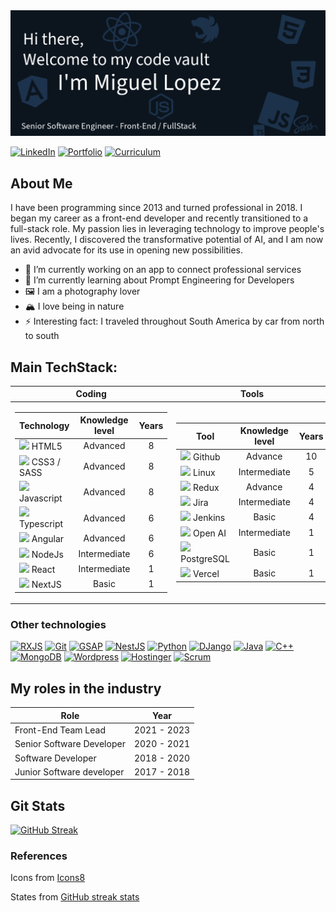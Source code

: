 <!-- # Hi there welcome to my code vault, I'm Miguel 👋
Senior Software Engineer - Front-End / FullStack -->
<img src="assets/gh_banner.png">

[![LinkedIn](https://img.shields.io/badge/-MiguelALopez-378CE7?style=flat-square&logo=Linkedin&logoColor=white&link=https://www.linkedin.com/in/miguelalopezf/)](https://www.linkedin.com/in/miguelalopezf/)
[![Portfolio](https://img.shields.io/badge/Portfolio-3E4750.svg?&style=flat-square&logo=Google-Chrome&logoColor=white&link=https://MiguelALopez.com/)](https://MiguelALopez.com)
[![Curriculum](https://img.shields.io/badge/CV-4989CC?style=flat-square&logo=Read.cv&link=assets%2FMiguel_Lopez_CV.pdf)](https://acrobat.adobe.com/id/urn:aaid:sc:VA6C2:9d6e0ef2-05fc-4d43-973c-83027291a0d2)

<!-- Banner here -->
## About Me
I have been programming since 2013 and turned professional in 2018. I began my career as a front-end developer and
recently transitioned to a full-stack role. My passion lies in leveraging technology to improve people's lives.
Recently, I discovered the transformative potential of AI, and I am now an avid advocate for its use in opening new
possibilities.

- 🔭 I’m currently working on an app to connect professional services
- 🌱 I’m currently learning about Prompt Engineering for Developers
- 🖼️ I am a photography lover
- 🏔️ I love being in nature
- ⚡ Interesting fact: I traveled throughout South America by car from north to south

## Main TechStack:
<table>
<thead>
<tr>
<th>Coding</th>
<th>Tools</th>
</tr>
</thead>
<td>

| Technology                                                                                                           | Knowledge level | Years |
|----------------------------------------------------------------------------------------------------------------------|:---------------:|:-----:|
| <img style="width: 20px;" src="https://img.icons8.com/?size=100&id=20909&format=png&color=000000"> HTML5             |    Advanced     |   8   |
| <img style="width: 20px;" src="https://img.icons8.com/?size=100&id=21278&format=png&color=000000"> CSS3 / SASS       |    Advanced     |   8   |
| <img style="width: 20px;" src="https://img.icons8.com/?size=100&id=108784&format=png&color=000000"> Javascript       |    Advanced     |   8   |
| <img style="width: 20px;" src="https://img.icons8.com/?size=100&id=uJM6fQYqDaZK&format=png&color=000000"> Typescript |    Advanced     |   6   |
| <img style="width: 20px;" src="https://img.icons8.com/?size=100&id=l9a5tcSnBwcf&format=png&color=000000"> Angular    |    Advanced     |   6   |
| <img style="width: 20px;" src="https://img.icons8.com/?size=100&id=hsPbhkOH4FMe&format=png&color=000000"> NodeJs     |  Intermediate   |   6   |
| <img style="width: 20px;" src="https://img.icons8.com/?size=100&id=asWSSTBrDlTW&format=png&color=000000"> React      |  Intermediate   |   1   |
| <img style="width: 20px;" src="https://img.icons8.com/?size=100&id=MWiBjkuHeMVq&format=png&color=000000"> NextJS     |      Basic      |   1   |
</td>
<td>

| Tool                                                                                                              | Knowledge level | Years |
|-------------------------------------------------------------------------------------------------------------------|:---------------:|:-----:|
| <img style="width: 20px;" src="https://img.icons8.com/?size=100&id=12599&format=png&color=FFFFFF"> Github         |     Advance     |  10   |
| <img style="width: 20px;" src="https://img.icons8.com/?size=100&id=17842&format=png&color=000000"> Linux          |  Intermediate   |   5   |
| <img style="width: 20px;" src="https://img.icons8.com/?size=100&id=3VGtaw5gCc8T&format=png&color=000000"> Redux   |     Advance     |   4   |
| <img style="width: 20px;" src="https://img.icons8.com/?size=100&id=oROcPah5ues6&format=png&color=000000"> Jira    |  Intermediate   |   4   |
| <img style="width: 20px;" src="https://img.icons8.com/?size=100&id=39292&format=png&color=000000"> Jenkins        |      Basic      |   4   |
| <img style="width: 20px;" src="https://img.icons8.com/?size=100&id=FBO05Dys9QCg&format=png&color=FFFFFF"> Open AI |  Intermediate   |   1   |
| <img style="width: 20px;" src="https://img.icons8.com/?size=100&id=38561&format=png&color=000000"> PostgreSQL     |      Basic      |   1   |
| <img style="width: 20px;" src="https://img.icons8.com/?size=100&id=GgYgR410AUVo&format=png&color=000000"> Vercel  |      Basic      |   1   |

</td>
</table>

### Other technologies
<a href="https://rxjs.dev/"><img alt="RXJS" src="https://img.shields.io/badge/RXJS-purple?style=for-the-badge&logo=ReactiveX&logoSize=auto&link=https%3A%2F%2Frxjs.dev%2F"></a>
<a href="https://www.git-scm.com/"><img alt="Git" src="https://img.shields.io/badge/Git-tomato?style=for-the-badge&logo=Git&logoColor=white&logoSize=auto"></a>
<a href="https://gsap.com/"><img alt="GSAP" src="https://img.shields.io/badge/GSAP-blueviolet?style=for-the-badge&logoSize=auto"></a>
<a href="https://www.python.org/"><img alt="NestJS" src="https://img.shields.io/badge/NestJS-DA214B?style=for-the-badge&logo=NestJS&logoColor=white&logoSize=auto"></a>
<a href="https://www.python.org/"><img alt="Python" src="https://img.shields.io/badge/Python-blue?style=for-the-badge&logo=Python&logoColor=white&logoSize=auto"></a>
<a href="https://www.djangoproject.com/"><img alt="DJango" src="https://img.shields.io/badge/DJango-darkgreen?style=for-the-badge&logo=Django&logoColor=white&logoSize=auto"></a>
<a href="https://www.java.com/"><img alt="Java" src="https://img.shields.io/badge/Java-royalblue?style=for-the-badge&logo=java&logoColor=white&logoSize=auto"></a>
<a href="https://isocpp.org/"><img alt="C++" src="https://img.shields.io/badge/C%2B%2B-dodgerblue?style=for-the-badge&logo=C%2B%2B&logoColor=white&logoSize=auto"></a>
<a href="https://www.mongodb.com/"><img alt="MongoDB" src="https://img.shields.io/badge/MongoDB-mediumseagreen?style=for-the-badge&logo=MongoDB&logoColor=white"></a>
<a href="https://wordpress.org/"><img alt="Wordpress" src="https://img.shields.io/badge/WordPress-2A799E?style=for-the-badge&logo=WordPress&logoColor=white"></a>
<a href="https://www.hostinger.com/"><img alt="Hostinger" src="https://img.shields.io/badge/Hostinger-674CC4?style=for-the-badge&logo=Hostinger&logoColor=white"></a>
<a href="https://www.scrum.org/resources/what-scrum-module"><img alt="Scrum" src="https://img.shields.io/badge/Scrum-025193?style=for-the-badge&logo=Stripe&logoColor=white"></a>

## My roles in the industry
| Role                      | Year        |
|---------------------------|-------------|
| Front-End Team Lead       | 2021 - 2023 |
| Senior Software Developer | 2020 - 2021 |
| Software Developer        | 2018 - 2020 |
| Junior Software developer | 2017 - 2018 |

## Git Stats
[![GitHub Streak](https://streak-stats.demolab.com?user=MiguelALopez&theme=dark&exclude_days=Sun%2CSat&background=EB545400&currStreakNum=CC7200&sideNums=CC7200&sideLabels=CC7200)](https://git.io/streak-stats)


### References
Icons from  <a target="_blank" href="https://icons8.com">Icons8</a>

States from <a href="https://github.com/denvercoder1/github-readme-streak-stats">GitHub streak stats</a>

